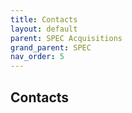 ```yaml
---
title: Contacts
layout: default
parent: SPEC Acquisitions
grand_parent: SPEC
nav_order: 5
---
```


## Contacts
